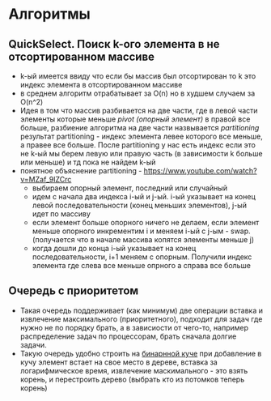 
# Алгоритмы

## QuickSelect. Поиск k-ого элемента в не отсортированном массиве
- k-ый имеется ввиду что если бы массив был отсортирован то k это индекс элемента в отсортированном массиве
- в среднем алгоритм отрабатывает за O(n) но в худшем случаем за O(n^2)
- Идея в том что массив разбивается на две части, где в левой части элементы которые меньше *pivot (опорный элемент)* в правой все больше, 
разбиение алгоритма на две части назвывается *partitioning* результат partitioning - индекс элемента левее которого все меньше, а правее все больше. 
После partitioning у нас есть индекс если это не k-ый мы берем левую или правую часть (в зависимости k больше или меньше) и тд пока не найдем k-ый
- понятное объяснение partitioning - https://www.youtube.com/watch?v=MZaf_9IZCrc
  - выбираем опорный элемент, последний или случайный
  - идем с начала два индекса i-ый и j-ый. i-ый указывает на конец левой последовательности (конец меньших элементов), j-ый идет по массиву
  - если элемент больше опорного ничего не делаем, если элемент меньше опорного инкрементим i и меняем i-ый с j-ым - swap. (получается что в начале массива копятся элементы меньше j)
  - когда дошли до конца i-ый указывает на конец последовательности, i+1 меняем с опорным. Получили индекс элемента где слева все меньше опрного а справа все больше
  
## Очередь с приоритетом
- Такая очередь поддерживает (как минимум) две операции вставка и извлечение максимального (приоритетного), подходит для задач где нужно не по порядку брать, а в зависиости от чего-то, например распределение задач по процессорам, брать сначала долгие задачи.
- Такую очередь удобно строить на [бинарнной куче](https://github.com/dmboytsov/u4i-mat-4ast/blob/main/algorithms/data-structures.md#%D0%B1%D0%B8%D0%BD%D0%B0%D1%80%D0%BD%D0%B0%D1%8F-%D0%BA%D1%83%D1%87%D0%B0-binary-heap) при добавление в кучу элемент встает на свое место в дереве, вставка за логарифмическое время, извлечение маскимального - это взять корень, и перестроить дерево (выбрать кто из потомков теперь корень)
